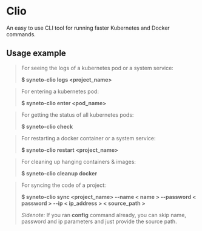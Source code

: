# Clio
An easy to use CLI tool for running faster Kubernetes and Docker commands.

<h2>Usage example</h2>

>For seeing the logs of a kubernetes pod or a system service:
>
>**$ syneto-clio logs <project_name>**


>For entering a kubernetes pod:
>
>**$ syneto-clio enter <pod_name>**


>For getting the status of all kubernetes pods:
>
>**$ syneto-clio check**


>For restarting a docker container or a system service:
>
>**$ syneto-clio restart <project_name>**


>For cleaning up hanging containers & images:
>
>**$ syneto-clio cleanup docker**


>For syncing the code of a project:
>
>**$ syneto-clio sync <project_name> --name < name > --password < password > --ip < ip_address >  < source_path >**
>
>_Sidenote:_ If you ran **config** command already, you can skip name, password and ip parameters and just provide the source path.

